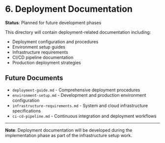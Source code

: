 # 6. Deployment Documentation

**Status**: Planned for future development phases

This directory will contain deployment-related documentation including:

- Deployment configuration and procedures
- Environment setup guides  
- Infrastructure requirements
- CI/CD pipeline documentation
- Production deployment strategies

## Future Documents

- `deployment-guide.md` - Comprehensive deployment procedures
- `environment-setup.md` - Development and production environment configuration
- `infrastructure-requirements.md` - System and cloud infrastructure specifications
- `ci-cd-pipeline.md` - Continuous integration and deployment workflows

---

**Note**: Deployment documentation will be developed during the implementation phase as part of the infrastructure setup work.